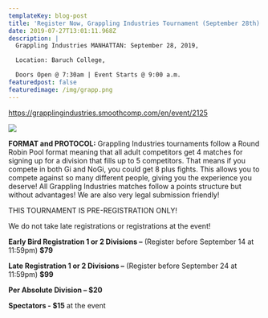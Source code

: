 ```yaml
---
templateKey: blog-post
title: 'Register Now, Grappling Industries Tournament (September 28th) '
date: 2019-07-27T13:01:11.968Z
description: |
  Grappling Industries MANHATTAN: September 28, 2019,

  Location: Baruch College,

  Doors Open @ 7:30am | Event Starts @ 9:00 a.m. 
featuredpost: false
featuredimage: /img/grapp.png
---
```

<https://grapplingindustries.smoothcomp.com/en/event/2125>

![](/img/grapp.png)

**FORMAT and PROTOCOL:** Grappling Industries tournaments follow a Round Robin Pool format meaning that all adult competitors get 4 matches for signing up for a division that fills up to 5 competitors. That means if you compete in both Gi and NoGi, you could get 8 plus fights. This allows you to compete against so many different people, giving you the experience you deserve! All Grappling Industries matches follow a points structure but without advantages! We are also very legal submission friendly!

THIS TOURNAMENT IS PRE-REGISTRATION ONLY!

We do not take late registrations or registrations at the event!

**Early Bird Registration 1 or 2 Divisions –** (Register before September 14 at 11:59pm) **$79**

**Late Registration 1 or 2 Divisions –** (Register before September 24 at 11:59pm) **$99**

**Per Absolute Division – $20**

**Spectators - $15** at the event

